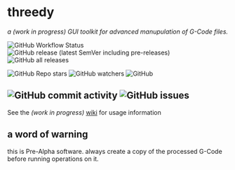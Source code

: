 # threedy

*a (work in progress) GUI toolkit for advanced manupulation of G-Code files.*

![GitHub Workflow Status](https://img.shields.io/github/actions/workflow/status/stuserious/threedy/release.yml?style=for-the-badge)
![GitHub release (latest SemVer including pre-releases)](https://img.shields.io/github/v/release/stuserious/threedy?include_prereleases&style=for-the-badge)
![GitHub all releases](https://img.shields.io/github/downloads/stuserious/threedy/total?style=for-the-badge)

![GitHub Repo stars](https://img.shields.io/github/stars/stuserious/threedy?style=for-the-badge)
![GitHub watchers](https://img.shields.io/github/watchers/stuserious/threedy?style=for-the-badge)
![GitHub](https://img.shields.io/github/license/stuserious/threedy?style=for-the-badge)

![GitHub commit activity](https://img.shields.io/github/commit-activity/m/stuserious/threedy?style=for-the-badge)
![GitHub issues](https://img.shields.io/github/issues/stuserious/threedy?style=for-the-badge)
---

See the *(work in progress)* [wiki](https://github.com/OverNight3D/threedy/wiki) for usage information

## a word of warning

this is Pre-Alpha software. always create a copy of the processed G-Code before running operations on it.
